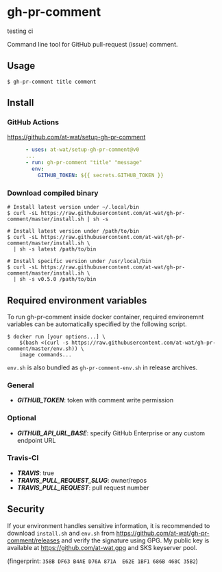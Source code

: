# gh-pr-comment

testing ci

Command line tool for GitHub pull-request (issue) comment.

## Usage

```
$ gh-pr-comment title comment
```

## Install

### GitHub Actions

https://github.com/at-wat/setup-gh-pr-comment

```yaml
      - uses: at-wat/setup-gh-pr-comment@v0
      ...
      - run: gh-pr-comment "title" "message"
        env:
          GITHUB_TOKEN: ${{ secrets.GITHUB_TOKEN }}
```

### Download compiled binary

```shell
# Install latest version under ~/.local/bin
$ curl -sL https://raw.githubusercontent.com/at-wat/gh-pr-comment/master/install.sh | sh -s

# Install latest version under /path/to/bin
$ curl -sL https://raw.githubusercontent.com/at-wat/gh-pr-comment/master/install.sh \
  | sh -s latest /path/to/bin

# Install specific version under /usr/local/bin
$ curl -sL https://raw.githubusercontent.com/at-wat/gh-pr-comment/master/install.sh \
  | sh -s v0.5.0 /path/to/bin
```

## Required environment variables

To run gh-pr-comment inside docker container, required environemnt variables can be automatically specified by the following script.
```shell
$ docker run [your options...] \
    $(bash <(curl -s https://raw.githubusercontent.com/at-wat/gh-pr-comment/master/env.sh)) \
    image commands...
```
`env.sh` is also bundled as `gh-pr-comment-env.sh` in release archives.

### General
- ***GITHUB\_TOKEN***: token with comment write permission

### Optional
- ***GITHUB\_API\_URL\_BASE***: specify GitHub Enterprise or any custom endpoint URL

### Travis-CI
- ***TRAVIS***: true
- ***TRAVIS\_PULL\_REQUEST\_SLUG***: owner/repos
- ***TRAVIS\_PULL\_REQUEST***: pull request number

## Security

If your environment handles sensitive information, it is recommended to download `install.sh` and `env.sh` from https://github.com/at-wat/gh-pr-comment/releases and verify the signature using GPG.
My public key is available at https://github.com/at-wat.gpg and SKS keyserver pool.

(fingerprint: `358B DF63 B4AE D76A 871A  E62E 1BF1 686B 468C 35B2`)
